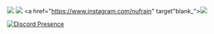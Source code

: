 
  <a href="https://discord.com/users/821690743587471400"><img src="https://img.shields.io/badge/Discord%20-7289DA.svg?&style=for-the-badge&logo=discord&logoColor=white"></a>
  <a href="https://github.com/nufrain"><img src="https://img.shields.io/badge/Github%20-1d202b.svg?&style=for-the-badge&logo=github&logoColor=white"></a>
 <a href="https://www.instagram.com/nufrain" target"blank_"><img src="https://img.shields.io/badge/Instagram%20-DC3175.svg?&style=for-the-badge&logo=instagram&logoColor=white">


[![Discord Presence](https://lanyard-profile-readme.vercel.app/api/821690743587471400?theme=light&bg=E3F0FF&animated=false&hideDiscrim=false&borderRadius=30px)](https://discord.com/users/821690743587471400)

